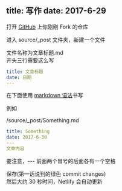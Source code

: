 title: 写作
date: 2017-6-29
---
打开 [GitHub](https://github.com) 上你刚刚 Fork 的仓库

进入 source/_post 文件夹，新建一个文件

文件名称为文章标题.md     
开头三行需要这么写     
```yaml
title: 文章标题
date: 日期
---
```
在下面使用 [markdown 语法](http://www.jianshu.com/p/7a5b4d5696a8)书写

例如

/source/_post/Something.md
```yaml
title: Something
date: 2017-6-30
---
文章内容
```
要注意，--- 前面两个冒号的后面各有一个空格

保存(第一话说到的绿色 commit changes)   
然后大约 30 秒时间，Netlify 会自动更新